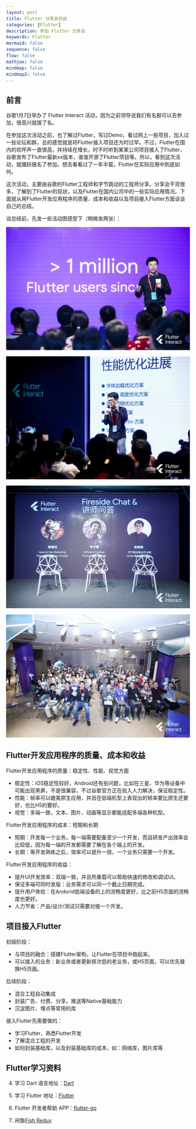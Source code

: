 ```yaml
---
layout: post
title: Flutter 分享会总结
categories: [Flutter]
description: 参加 Flutter 分享会
keywords: Flutter
mermaid: false
sequence: false
flow: false
mathjax: false
mindmap: false
mindmap2: false
---
```


## 前言

谷歌1月7日举办了 Flutter Interact 活动，因为之前领导说我们有名额可以去参加，很高兴就报了名。

在参加这次活动之前，也了解过Flutter，写过Demo，看过网上一些项目，加入过一些论坛和群，总的感觉就是将Flutter接入项目还为时过早。不过，Flutter在国内的欢呼声一直很高，并持续在增长，时不时听到某某公司项目接入了Flutter，谷歌发布了Flutter最新xx版本，谁谁开源了Flutter项目等。所以，看到这次活动，就踊跃报名了参加，想去看看过了一年半载，Flutter在实际应用中到底如何。

这次活动，主要由谷歌的Flutter工程师和字节跳动的工程师分享。分享会干货很多，了解到了Flutter的现状，以及Flutter在国内公司中的一些实际应用情况。下面就从用Flutter开发应用程序的质量、成本和收益以及项目接入Flutter方面谈谈自己的总结。

谈总结前，先发一些活动图感受下（稍微发两张）：

![](/images/posts/2020-01-13-Flutter-Begining/p1.jpeg)

![](/images/posts/2020-01-13-Flutter-Begining/p2.jpeg)

![](/images/posts/2020-01-13-Flutter-Begining/p3.jpeg)

![](/images/posts/2020-01-13-Flutter-Begining/p4.jpeg) 

## Flutter开发应用程序的质量、成本和收益

Flutter开发应用程序的质量：稳定性、性能、视觉方面

- 稳定性：iOS稳定性较好，Android还有些问题，比如在三星、华为等设备中可能出现黑屏，不是很兼容，不过谷歌官方正在投入人力解决，保证稳定性。
- 性能：帧率可以媲美原生应用，并且在低端机型上表现出的帧率要比原生还要好，也比H5的要好。
- 视觉：多端一致，文本、图片、动画等显示都能适配多端各种机型。

Flutter开发应用程序的成本：短期和长期

- 短期：开发每一个业务，每一端需要配备至少一个开发，而且研发产出效率会比较低，因为每一端的开发都需要了解在各个端上的开发。
- 长期：等开发熟练之后，效率可以提升一倍，一个业务只需要一个开发。

Flutter开发应用程序的收益：

- 提升UI开发效率：双端一致，并且热重载可以帮助快速的修改和调试UI。
- 保证多端可同时发版：业务需求可以同一个截止日期完成。
- 提升用户体验：在Andorid低端设备的上的流畅度更好，比之前H5页面的流畅度也更好。
- 人力节省：产品/设计/测试只需要对接一个开发。

## 项目接入Flutter

初级阶段：

- 与项目的融合：搭建Flutter架构，让Flutter在项目中跑起来。
- 可以接入的业务：新业务或者更新频次低的老业务，或H5页面，可以优先替换H5页面。

后续阶段：

- 混合工程自动集成
- 封装广告、付费、分享，推送等Native基础能力
- 沉淀图片、埋点等常用的库

接入Flutter先需要做的：

- 学习Flutter，熟悉Flutter开发
- 了解混合工程的开发
- 如何封装基础库，以及封装基础库的成本，如：网络库，图片库等

## Flutter学习资料

4. 学习 Dart 语言地址：[Dart](https://www.dartcn.com/guides/get-started)

5. 学习 Flutter 地址：[Flutter](https://flutterchina.club/get-started/install/)

6. Flutter 开发者帮助 APP：[flutter-go](https://github.com/alibaba/flutter-go)

7. 闲鱼[Fish Redux](https://yq.aliyun.com/articles/692482)
